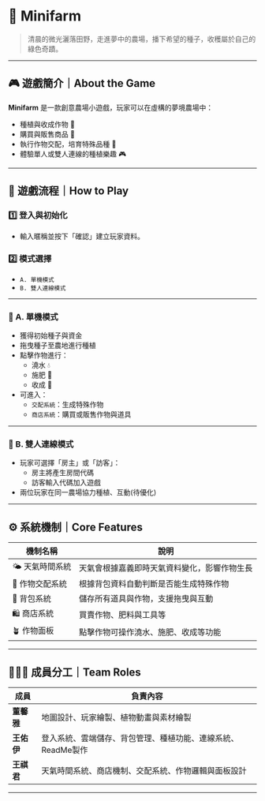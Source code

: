 # 🌙 Minifarm

> 清晨的微光灑落田野，走進夢中的農場，播下希望的種子，收穫屬於自己的綠色奇蹟。

---

## 🎮 遊戲簡介｜About the Game

**Minifarm** 是一款創意農場小遊戲，玩家可以在虛構的夢境農場中：

- 種植與收成作物 🌱  
- 購買與販售商品 🛒  
- 執行作物交配，培育特殊品種 🌸  
- 體驗單人或雙人連線的種植樂趣 🎮

---

## 🧭 遊戲流程｜How to Play

### 1️⃣ 登入與初始化
- 輸入暱稱並按下「確認」建立玩家資料。

### 2️⃣ 模式選擇
- `A. 單機模式`
- `B. 雙人連線模式`

---

### 🔹 A. 單機模式
- 獲得初始種子與資金
- 拖曳種子至農地進行種植
- 點擊作物進行：
  - 澆水 💧
  - 施肥 🧪
  - 收成 🧺
- 可進入：
  - `交配系統`：生成特殊作物
  - `商店系統`：購買或販售作物與道具

---

### 🔸 B. 雙人連線模式
- 玩家可選擇「房主」或「訪客」：
  - 房主將產生房間代碼
  - 訪客輸入代碼加入遊戲
- 兩位玩家在同一農場協力種植、互動(待優化)

---

## ⚙️ 系統機制｜Core Features

| 機制名稱 | 說明 |
|----------|------|
| 🌤️ 天氣時間系統 | 天氣會根據嘉義即時天氣資料變化，影響作物生長 |
| 🌱 作物交配系統 | 根據背包資料自動判斷是否能生成特殊作物 |
| 🎒 背包系統 | 儲存所有道具與作物，支援拖曳與互動 |
| 🛍️ 商店系統 | 買賣作物、肥料與工具等 |
| 🪴 作物面板 | 點擊作物可操作澆水、施肥、收成等功能 |

---

## 🧑‍🤝‍🧑 成員分工｜Team Roles

| 成員 | 負責內容 |
|------|----------|
| **董馨雅** | 地圖設計、玩家繪製、植物動畫與素材繪製 |
| **王佑伊** | 登入系統、雲端儲存、背包管理、種植功能、連線系統、ReadMe製作 |
| **王祺君** | 天氣時間系統、商店機制、交配系統、作物邏輯與面板設計|

---
